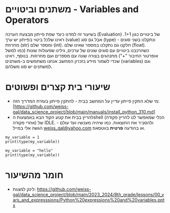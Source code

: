 # משתנים וביטויים - Variables and Operators
בשיעור זה למדנו כיצד שפת פייתון מבצעת הערכה (Evaluation) של ביטויים כגון 1+1. 
ראינו שלכל ביטוי בפייתון יש ערך (value) אבל גם סוג (type) ונתקלנו בשני סוגים - מחרוזת (str) ומספר שלם (int). חלקנו גם נתקלנו במספר שאינו שלם (float). 
כשהרכבנו ביטויים עם סוגים שונים של ערכים, גילינו שפעולות שונות (כמו למשל אופרטור החיבור "+") מתנהגים בצורה שונה עם מספרים ועם מחרוזות.
בנוסף, ראינו שכדי לשמור מידע בזכרון המחשב אנחנו משתמשים ב-משתנים (variables) וגם למשתנים יש סוג משלהם.

# שיעורי בית קצרים ופשוטים 
- מי שלא התקין פייתון עדיין על המחשב בבית - להתקין פייתון בעזרת המדריך הזה:
[https://github.com/weiss-gal/data_science_project/blob/main/manuals/install_python_310.md]
- להריץ בבית את קטע הקוד הבא באמצעות הshell (הכלי שמאפשר לנו להריץ פקודה אחרי פקודה) של IDLE. ולהסביר את התוצאות. כמו שיהיה מעכשיו ועד עולם - הגשה אלי במייל weiss_gal@yahoo.com או בהודעה **פרטית** בווטסאפ.
```
my_variable = 1
print(type(my_variable))

my_variable = "hello"
print(type(my_variable))
```

# חומר מהשיעור 
- לינק למצגת:
https://github.com/weiss-gal/data_science_project/blob/main/2023_2024/8th_grade/lessons/00_vars_and_expresssions/Python%20expressions%20and%20variables.pptx
